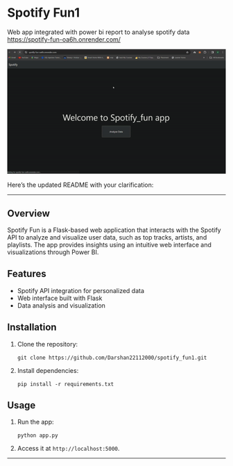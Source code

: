# Spotify Fun1
Web app integrated with power bi report to analyse spotify data
https://spotify-fun-oa6h.onrender.com/

![ezgif.com-video-to-gif-converter (1).gif](static%2Fimg%2Fezgif.com-video-to-gif-converter%20%281%29.gif)


Here’s the updated README with your clarification:

---

## Overview
Spotify Fun is a Flask-based web application that interacts with the Spotify API to analyze and visualize user data, such as top tracks, artists, and playlists. The app provides insights using an intuitive web interface and visualizations through Power BI.

## Features
- Spotify API integration for personalized data
- Web interface built with Flask
- Data analysis and visualization

## Installation
1. Clone the repository:
   ```
   git clone https://github.com/Darshan22112000/spotify_fun1.git
   ```
2. Install dependencies:
   ```
   pip install -r requirements.txt
   ```

## Usage
1. Run the app:
   ```
   python app.py
   ```
2. Access it at `http://localhost:5000`.

---

